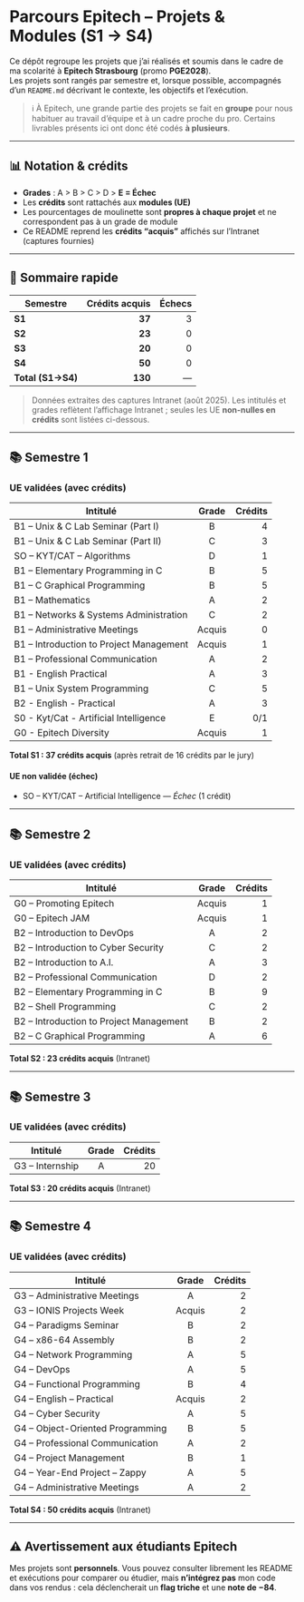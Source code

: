 # Parcours Epitech – Projets & Modules (S1 → S4)

Ce dépôt regroupe les projets que j’ai réalisés et soumis dans le cadre de ma scolarité à **Epitech Strasbourg** (promo **PGE2028**).  
Les projets sont rangés par semestre et, lorsque possible, accompagnés d’un `README.md` décrivant le contexte, les objectifs et l’exécution.

> ℹ️ À Epitech, une grande partie des projets se fait en **groupe** pour nous habituer au travail d’équipe et à un cadre proche du pro. Certains livrables présents ici ont donc été codés **à plusieurs**.

---

## 📊 Notation & crédits

- **Grades** : A > B > C > D > **E = Échec**  
- Les **crédits** sont rattachés aux **modules (UE)**  
- Les pourcentages de moulinette sont **propres à chaque projet** et ne correspondent pas à un grade de module  
- Ce README reprend les **crédits “acquis”** affichés sur l’Intranet (captures fournies)

---

## 🧭 Sommaire rapide

| Semestre | Crédits acquis | Échecs |
|---|---:|---:|
| **S1** | **37** | 3 |
| **S2** | **23** | 0 |
| **S3** | **20** | 0 |
| **S4** | **50** | 0 |
| **Total (S1→S4)** | **130** | — |

> Données extraites des captures Intranet (août 2025). Les intitulés et grades reflètent l’affichage Intranet ; seules les UE **non-nulles en crédits** sont listées ci-dessous.

---

## 📚 Semestre 1

### UE validées (avec crédits)

| Intitulé | Grade | Crédits |
|---|:--:|--:|
| B1 – Unix & C Lab Seminar (Part I) | B | 4 |
| B1 – Unix & C Lab Seminar (Part II) | C | 3 |
| SO – KYT/CAT – Algorithms | D | 1 |
| B1 – Elementary Programming in C | B | 5 |
| B1 – C Graphical Programming | B | 5 |
| B1 – Mathematics | A | 2 |
| B1 – Networks & Systems Administration | C | 2 |
| B1 – Administrative Meetings | Acquis | 0 |
| B1 – Introduction to Project Management | Acquis | 1 |
| B1 – Professional Communication | A | 2 |
| B1 - English Practical | A | 3 |
| B1 – Unix System Programming | C | 5 |
| B2 - English - Practical | A | 3 |
| S0 - Kyt/Cat - Artificial Intelligence | E | 0/1 |
| G0 - Epitech Diversity | Acquis | 1 |

**Total S1 : 37 crédits acquis** (après retrait de 16 crédits par le jury)

#### UE non validée (échec)
- SO – KYT/CAT – Artificial Intelligence — *Échec* (1 crédit)

---

## 📚 Semestre 2

### UE validées (avec crédits)

| Intitulé | Grade | Crédits |
|---|:--:|--:|
| G0 – Promoting Epitech | Acquis | 1 |
| G0 – Epitech JAM | Acquis | 1 |
| B2 – Introduction to DevOps | A | 2 |
| B2 – Introduction to Cyber Security | C | 2 |
| B2 – Introduction to A.I. | A | 3 |
| B2 – Professional Communication | D | 2 |
| B2 – Elementary Programming in C | B | 9 |
| B2 – Shell Programming | C | 2 |
| B2 – Introduction to Project Management | B | 2 |
| B2 – C Graphical Programming | A | 6 |

**Total S2 : 23 crédits acquis** (Intranet)

---

## 📚 Semestre 3

### UE validées (avec crédits)

| Intitulé | Grade | Crédits |
|---|:--:|--:|
| G3 – Internship | A | 20 |

**Total S3 : 20 crédits acquis** (Intranet)

---

## 📚 Semestre 4

### UE validées (avec crédits)

| Intitulé | Grade | Crédits |
|---|:--:|--:|
| G3 – Administrative Meetings | A | 2 |
| G3 – IONIS Projects Week | Acquis | 2 |
| G4 – Paradigms Seminar | B | 2 |
| G4 – x86-64 Assembly | B | 2 |
| G4 – Network Programming | A | 5 |
| G4 – DevOps | A | 5 |
| G4 – Functional Programming | B | 4 |
| G4 – English – Practical | Acquis | 2 |
| G4 – Cyber Security | A | 5 |
| G4 – Object-Oriented Programming | B | 5 |
| G4 – Professional Communication | A | 2 |
| G4 – Project Management | B | 1 |
| G4 – Year-End Project – Zappy | A | 5 |
| G4 – Administrative Meetings | A | 2 |

**Total S4 : 50 crédits acquis** (Intranet)

---

## ⚠️ Avertissement aux étudiants Epitech

Mes projets sont **personnels**. Vous pouvez consulter librement les README et exécutions pour comparer ou étudier, mais **n’intégrez pas** mon code dans vos rendus : cela déclencherait un **flag triche** et une **note de −84**.
